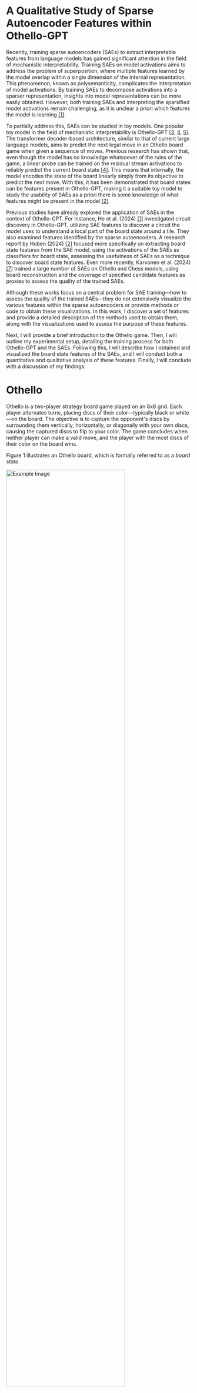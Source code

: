 # A Qualitative Study of Sparse Autoencoder Features within Othello-GPT

Recently, training sparse autoencoders (SAEs) to extract interpretable features from language models has gained significant attention in the field of mechanistic interpretability. Training SAEs on model activations aims to address the problem of superposition, where multiple features learned by the model overlap within a single dimension of the internal representation. This phenomenon, known as polysemanticity, complicates the interpretation of model activations. By training SAEs to decompose activations into a sparser representation, insights into model representations can be more easily obtained. However, both training SAEs and interpreting the sparsified model activations remain challenging, as it is unclear a priori which features the model is learning [[1]](#1).

To partially address this, SAEs can be studied in toy models. One popular toy model in the field of mechanistic interpretability is Othello-GPT [[3](#3), [4](#4), [5](#5)]. The transformer decoder-based architecture, similar to that of current large language models, aims to predict the next legal move in an Othello board game when given a sequence of moves. Previous research has shown that, even though the model has no knowledge whatsoever of the rules of the game, a linear probe can be trained on the residual stream activations to reliably predict the current board state [[4]](#4). This means that internally, the model encodes the state of the board linearly simply from its objective to predict the next move. With this, it has been demonstrated that board states can be features present in Othello-GPT, making it a suitable toy model to study the usability of SAEs as a priori there is some knowledge of what features might be present in the model [[2]](#2).

Previous studies have already explored the application of SAEs in the context of Othello-GPT. For instance, He et al. (2024) [[1]](#1) investigated circuit discovery in Othello-GPT, utilizing SAE features to discover a circuit the model uses to understand a local part of the board state around a tile. They also examined features identified by the sparse autoencoders. A research report by Huben (2024) [[2]](#2) focused more specifically on extracting board state features from the SAE model, using the activations of the SAEs as classifiers for board state, assessing the usefulness of SAEs as a technique to discover board state features. Even more recently, Karvonen et al. (2024) [[7]](#7) trained a large number of SAEs on Othello and Chess models, using board reconstruction and the coverage of specified candidate features as proxies to assess the quality of the trained SAEs. 

Although these works focus on a central problem for SAE training—how to assess the quality of the trained SAEs—they do not extensively visualize the various features within the sparse autoencoders or provide methods or code to obtain these visualizations. In this work, I discover a set of features and provide a detailed description of the methods used to obtain them, along with the visualizations used to assess the purpose of these features. 

Next, I will provide a brief introduction to the Othello game. Then, I will outline my experimental setup, detailing the training process for both Othello-GPT and the SAEs. Following this, I will describe how I obtained and visualized the board state features of the SAEs, and I will conduct both a quantitative and qualitative analysis of these features. Finally, I will conclude with a discussion of my findings.

# Othello

Othello is a two-player strategy board game played on an 8x8 grid. Each player alternates turns, placing discs of their color—typically black or white—on the board. The objective is to capture the opponent's discs by surrounding them vertically, horizontally, or diagonally with your own discs, causing the captured discs to flip to your color. The game concludes when neither player can make a valid move, and the player with the most discs of their color on the board wins. 

Figure 1 illustrates an Othello board, which is formally referred to as a *board state*.

<img src="data/extracted_notable_features/layer=1/expansion_factor=8/l1_penalty=0.01/n_games=25000/threshold=0.99/L1F1000_total_moves=14750_M=0_T=1_B=0/k=6.png" alt="Example Image" width="80%" height="auto">

<p style="text-align: center;">Figure 1: An Othello board state. White pieces are represented with an aqua green color, while black pieces are denoted with red squares. The most recent move is marked by a triangle, and flipped pieces are shown as squares. Legal moves at the current board state are displayed as more transparent versions of their respective colors, aqua green and red.</p>

## Othello-GPT

The initial work on Othello-GPT was conducted by Li et al. (2023) [[8]](#8), who trained a decoder-only transformer model to predict the next move in an Othello game. Li et al. (2023) [[8]](#8) discovered that the model's residual stream could be used to predict the board state by training a non-linear probe on the activations within the residual stream. Later, Nanda et al. (2023) [[4]](#4) demonstrated that even a linear probe could predict the board state by not focusing on the specific color of the pieces, but rather by determining whether a piece belongs to the opponent (a 'their' piece) or to the current player who is allowed to move (a 'mine' piece).

For example, in Figure 1, since it is white's turn to move, the white pieces would be considered 'mine' pieces, and the black pieces 'their' pieces. This method provides a more efficient way of representing the board state, as the same features can be used to predict the board state for both white and black moves. This understanding will be utilized to interpret the features of the SAEs.


# Experimental Setup

Before I can visualize features, I need access to an Othello-GPT model with its respective SAEs. Currently, the only open-source Othello-GPT model with SAEs has a residual stream dimensionality of 512 and consists of 8 layers. However, it is known that much smaller Othello-GPT models, even those with only 1 layer, can achieve almost perfect accuracy [[3]](#3). Since I want to inspect the features of SAEs myself, a smaller model size than the currently open-source model is preferred. Therefore, I decided to train the Othello-GPT and SAEs from scratch. For this purpose, I used the [TransformerLens](https://github.com/TransformerLensOrg/TransformerLens) library to train the Othello-GPT and [SAELens](https://github.com/jbloomAus/SAELens) for the SAEs. SAELens provides a full training pipeline compatible with models from the TransformerLens library. One problem I encountered was that SAELens does not currently support using locally trained models from TransformerLens directly and is only compatible with official TransformerLens models available on HuggingFace. To enable the use of custom models, I made several modifications to the respective libraries. These changes are detailed in this [file](https://github.com/thijmennijdam/Othello-GPT-FeatInterp/blob/main/changes.md).

The dataset used for this research is publicly [available](https://huggingface.co/datasets/taufeeque/othellogpt) on HuggingFace and consists of 23.5 million synthetic Othello games.
## Model Training

### Othello-GPT

To find a good balance between a realistic architecture and research efficiency, I used a residual stream dimension of 128 and 6 layers, similar to the configuration used by He et al. (2024) [[1]](#1). I trained the model on 1 million games (59 million tokens/moves) for 4 epochs, achieving an accuracy of 96.5%. Full hyperparameters for the model and training can be found in the [Appendix](#hyperparameters-of-othello-gpt).

### Sparse Autoencoders

I trained Sparse Autoencoders (SAEs) in layers 1, 3, and 5 to observe effects at early, middle, and later stages within the model. Similar to work of Huben (2024) [[2]](#2), I chose to train the SAEs on the residual stream. I applied an L1 sparsity penalty of 5, a relatively high value chosen based on initial satisfactory results and time constraints that did not allow for further optimization.

Two variants of SAEs were trained for each of these layers, with expansion factors of 8 and 32. This means the hidden dimension of the sparse autoencoder is 8 or 32 times larger than the input size (the residual stream). The SAEs were trained on 80,000 games, amounting to approximately 4 million tokens or moves. From now on, I will refer to the SAEs by combining the layer number and expansion factor, such as L3E32 for the SAE trained on the third layer with an expansion factor of 32.

Figure 1a shows that SAEs with an expansion factor of 8 have no dead features (features that activate at least once in 1,000 model forward passes), while the E32 variants exhibit dead features. This outcome is not surprising due to the significantly greater number of features available, providing the SAEs with more capacity to learn. As the dimensionality of the E32 variants is 4,096, this means that L1 and L3 have about 5% dead features, while in L5, this increases to approximately 22%.

Although the later layers have more dead features, they also have higher explained variance (Figure 1b) and higher reconstruction loss (Figure 1c). This means that while fewer features are needed to explain a larger portion of the data's variance in the later layers, there is relatively more predictive power in the unexplained variance, as the SAEs perform worse at reconstructing the input.

<table>
  <tr>
    <td style="padding: 10px;">
      <img src="plots/wandb/dead_features.png" alt="Dead Features" style="width: 100%; height: auto;">
    </td>
    <td style="padding: 10px;">
      <img src="plots/wandb/explained_variance.png" alt="Explained Variance" style="width: 100%; height: auto;">
    </td>
    <td style="padding: 10px;">
      <img src="plots/wandb/mse_loss.png" alt="MSE Loss" style="width: 100%; height: auto;">
    </td>
  </tr>
</table>


<p style="text-align: center;">Figure 1. From left to right: (a) Number of dead features (b) Explained variance (c) Reconstruction error (MSE) across training.</p>

# Extracting Board State Features From Sparse Autoencoders

After training the SAEs on the Othello-GPT model, a common practice from dictionary learning is employed to associate behaviors with autoencoder features. This method, known as [Max Activating Dataset Examples](https://dynalist.io/d/n2ZWtnoYHrU1s4vnFSAQ519J#z=pwjeUj-94p6EwwMO_41Kb3h1), involves running a large dataset through the model to identify inputs that most strongly activate specific neurons. By analyzing these inputs, potential patterns may emerge, indicating that a feature is detecting these patterns. This technique is applied across all features in the six SAEs and serves as the foundation for extracting board state features. The full pipeline is as follows:

1. **Running the games:** A set of 25k Othello games, each consisting of 60 moves, is processed through the model and SAEs. The number of games is selected to ensure local storage of the activations. This results in activations of shape `n_games x seq_dim x d_sae`, where `seq_dim=60`, representing the number of moves in Othello games. For each SAE feature, this process yields `60 x 25k = 1.5M` activations, with each activation indicating the feature's activity during the associated move.

2. **Identifying top activations:** The top 1% quantile of all activations for a specific feature is identified, and the corresponding moves are extracted.

3. **Computing board states:** The ground truth board states for these moves are computed using a script capable of playing Othello games based on move sequences, representing the board as a two-dimensional 8x8 array. In this array, `2` denotes white pieces, `1` denotes black pieces, and `0` indicates blank spaces.

4. **Classifying board pieces:** The board configurations are categorized into "mine" pieces, "theirs" pieces, and "blank" spaces. For instance, if it's white's move, all white pieces on the board are considered "mine" pieces, and the black pieces are "theirs."

5. **Creating mine/their/blank boards:** These boards are divided into three distinct 8x8 arrays: a 'mine board' marked by `1`s for the mine pieces and `0`s otherwise, a 'their board' showing `1`s for the opposing pieces and `0`s otherwise, and a 'blank board' for empty spaces.

6. **Averaging boards:** By averaging these boards for the three different types, visualizations like those in Figure 2 can be generated. A dark blue color indicates that the tile is consistently occupied in the top 1% quantile of board states for this feature's activations.

7. **Feature extraction:** A feature is considered significant for further analysis if a tile is consistently occupied in at least 99% of the board states, meaning the average score is 0.99 or higher. For example, in Figure 2, the B2 square on the 'Theirs' board meets these criteria.

L1F193 is defined as a **board state feature** that activates when the B2 square is occupied by the opponent. The B2 tile, which surpasses the threshold, is referred to as a **board state property**[^1]. When this board state property is associated with the current player, it is defined as a **mine board state property**, and when associated with the opponent, it is recognized as a **their board state property**.

[^1]: This usage of "board state property" is broader than the definition provided by Karvonen et al. (2024)[[7]](#7), who define it as a classifier of the presence of a piece at a specific board square. Here, it refers to a tile that is consistently occupied in the top 1% quantile of board states for a feature's activations, suggesting that this feature could potentially classify the presence of a piece at this specific board square, although this has not been explicitly tested.


<img src="data/extracted_notable_features/layer=1/expansion_factor=8/l1_penalty=0.01/n_games=25000/threshold=0.99/L1F193_total_moves=14750_M=0_T=1_B=0.png" alt="Example Image" width="80%" height="auto">

<p style="text-align: center;">Figure 2: Plot of the average board state of feature 193 in layer 1. The average was taken over 14750 board states. </p>

<!-- FOR LATER
In the single board states of the highest three activations, shown in Figure 3, we observe that all these boards have the H0 tile occupied by black pieces (indicated as red tiles, while white pieces are green), and in all instances, it is white's turn to move. The red circle around a tile indicates the last move played, while the purple circles show pieces that were flipped during this move. Notably, in all of these cases, the last move played is also the H0 tile, which suggests that this feature may detect if the move H0 is played by the opponent. -->

<!-- <table>
  <tr>
    <td><img src="plots/examples/k=0.png" alt="Highest Activation 1" style="width: 100%; height: auto;"></td>
    <td><img src="plots/examples/k=1.png" alt="Highest Activation 2" style="width: 100%; height: auto;"></td>
    <td><img src="plots/examples/k=2.png" alt="Highest Activation 3" style="width: 100%; height: auto;"></td>
  </tr>
</table> -->

<!-- <p style="text-align: center;">Figure 3: Top 3 board states that had the highest activations for feature 3582 in L1E32.</p> -->


<!-- 
Since it is not always guaranteed that a tile will consistently score high when averaging over the top 1% quantile games, I developed a metric to filter out specific average board states for further analysis. This metric is straightforward: it considers the percentage that a tile appears in these board states. If a tile in the 'mine' or 'their' category appears active in at least 95% of the board states (i.e., an average score of 0.95), it is considered relevant for further analysis. This threshold of 0.95 proved effective in identifying high-quality features while allowing a margin for 5% of the games where the tile might not be active. Initially, I set a threshold of 0.99, but it was too restrictive, yielding almost no features for the SAEs in layer 5. In my preliminary results with this metric, I initially encountered many low-quality results due to most features that responded to my metrics only having a handful of games in the top 1% quantile. Therefore, I focused on instances where at least 10 activations were active as an additional condition for further inspection. -->

# Results

In this section, I present both quantitative and qualitative results of the features identified using the previously defined threshold metric. This metric filters out games that, on average, have at least one tile consistently occupied in 95% of the board states within the top 1% quantile of board activations for an SAE feature. The quantitative results provide initial insights and a high-level understanding of the board state features obtained. In the qualitative results, I dive deeper into which layers identify specific types of board state features and explore patterns of features between and within layers. The average board states, along with the top-k boards for all six SAEs that I have found using this metric, can be found [here](https://github.com/thijmennijdam/Othello-GPT-FeatInterp/tree/main/feature-visualizations/all-features).

## Quantitative results

Figure 4a illustrates that later layers tend to identify fewer board tile features. Although the higher number of dead features observed earlier in Layer 5 might contribute slightly to this trend, it does not fully explain the phenomenon. The difference in the number of dead features between Layer 1 and Layer 3 was not significant, yet Layer 3 shows a considerably lower number of active features compared to Layer 1.

It can be observed in Figure 4b that the average number of board tiles per active feature typically decreases slightly as we go deeper into the model for the E32 SAE variants, but not for the E8 variants. While these trends are not substantial, it is interesting to note that the average number of mine/their tiles (for example, two 'mine' tiles and one 'their' tile would count as three mine/their tiles) ranges between 2 and 2.5. However, qualitatively, I observed that most features have one or two tiles, with outliers that have four or more and resemble higher-level features activated by specific board configurations. This leads to many tiles being above the threshold while most activations are zero. (I should update Figure 3b to a histogram plot to highlight this effect)

Figure 4c reveals that the average game length of the features obtained is quite short, ranging only between 12 and 18 sequences. There is a clear trend for the E32 variants, where the board tiles identified on average are from moves later in the game, suggesting that later layers might be more involved in representing features that appear later in the game.

<table>
  <tr>
    <td style="padding: 10px;">
      <img src="plots/figs/feature_at_least_1_mine_theirs.png" alt="Distribution of Features with At Least One Active 'Mine' or 'Theirs' Tile" style="width: 100%; height: auto;">
    </td>
    <td style="padding: 10px;">
      <img src="plots/figs/avg_mine_theirs_tiles_per_feature.png" alt="Average Number of 'Mine' or 'Theirs' Tiles per Feature Across Layers" style="width: 100%; height: auto;">
    </td>
    <td style="padding: 10px;">
      <img src="plots/figs/average_game_length.png" alt="Average Game Length of the Features Identified" style="width: 100%; height: auto;">
    </td>
  </tr>
</table>


<p style="text-align: center;">Figure 4. From left to right: (a) Features with at least one active 'Mine' or 'Theirs' tile across different layers, (b) Average number of 'Mine' or 'Theirs' tiles per feature, (c) Average game length of the features identified.</p>

## Qualitative results

What do these average board state plots look like across layers? How do they differ across layers and expansion factors? I examined all the features of the SAEs that met my metric criteria. I focused on identifying any qualitative differences between the E8 and E32 variants to see if, apart from identifying more board state features, there would be a difference in what they detected. I also looked for potential differences in features found across the different layers.

### Layer 1

In the Layer 1 SAEs, both the E8 and E32 variants identify clear board state features at both the middle and edges of the board. For the expansion factor of 8, examples of the average board states are shown in Figure 5, while for the expansion factor of 32, examples are shown in Figure 6. You can find the top 10 board states of these features in [this](https://github.com/thijmennijdam/Othello-GPT-FeatInterp/tree/main/feature-visualizations/all-features/layer%3D1/expansion_factor%3D8/n_games%3D30000/threshold%3D0.95) and [this](https://github.com/thijmennijdam/Othello-GPT-FeatInterp/tree/main/feature-visualizations/all-features/layer%3D1/expansion_factor%3D32/n_games%3D30000/threshold%3D0.95) folder.

<table style="width: 100%; margin: auto;">
  <tr>
    <td style="text-align: center; padding: 10px;">
      <img src="plots/qualitative-results/E8/layer1/board-states/edges/L1F328_total_moves=13_M=0_T=1_B=16.png" alt="E8 Edge Feature" style="width: 100%; height: auto;">
    </td>
    <td style="text-align: center; padding: 10px;">
      <img src="plots/qualitative-results/E8/layer1/board-states/non-edges/L1F709_total_moves=17657_M=1_T=0_B=16.png" alt="E8 Non-Edge Feature" style="width: 100%; height: auto;">
    </td>
  </tr>
</table>

<p style="text-align: center;">Figure 5. Average board states for the L1E8 SAE. Left: average board state of a 'Theirs' edge tile. Right: a 'Mine' board state feature. </p>

<table style="width: 100%; margin: auto;">
  <tr>
    <td style="text-align: center; padding: 10px;">
      <img src="plots/qualitative-results/E32/layer1/board-states/edges/average-board-states/L1F1020_total_moves=93_M=0_T=1_B=8.png" alt="E32 Edge Feature" style="width: 100%; height: auto;">
    </td>
    <td style="text-align: center; padding: 10px;">
      <img src="plots/qualitative-results/E32/layer1/board-states/non-edges/average-board-states/L1F1230_total_moves=527_M=0_T=1_B=15.png" alt="E32 Non-Edge Feature" style="width: 100%; height: auto;">
    </td>
  </tr>
</table>


<p style="text-align: center;">Figure 6.  Average board states for the L1E32 SAE. Left: average board state of a 'Theirs' edge tile. Right: a 'Mine' board state feature.</p>

Among the board state features in Layer 1, I found some that seem to be 'this tile is being played by mine/theirs' features, instead of 'this tile is occupied by mine/theirs'. Figure 7 shows an example of the average board state, along with the top 5 activations of the board states of these moves, illustrating that the tile the feature activates for is the current move being played. The full top 10 boards can be viewed [here](https://github.com/thijmennijdam/Othello-GPT-FeatInterp/tree/main/feature-visualizations/all-features/layer%3D1/expansion_factor%3D32/n_games%3D30000/threshold%3D0.95/L1F3582_total_moves%3D421_M%3D0_T%3D1_B%3D9).


<table style="width: 100%; margin: auto;">
  <tr>
    <td style="text-align: center; padding: 5px;">
      <img src="plots/qualitative-results/E32/layer1/this-moved-played/average-board-states/L1F3582_total_moves=421_M=0_T=1_B=9.png" alt="E32 Edge Feature" style="width: 100%; height: auto;">
    </td>
    <td style="text-align: center; padding: 5px;">
      <img src="plots/qualitative-results/E32/layer1/this-moved-played/topk/L1F3582_total_moves=421_M=0_T=1_B=9/k=0.png" alt="E32 Non-Edge Feature" style="width: 100%; height: auto;">
    </td>
    <td style="text-align: center; padding: 5px;">
      <img src="plots/qualitative-results/E32/layer1/this-moved-played/topk/L1F3582_total_moves=421_M=0_T=1_B=9/k=1.png" alt="E32 Non-Edge Feature" style="width: 100%; height: auto;">
    </td>
  </tr>
  <tr>
    <td style="text-align: center; padding: 5px;">
      <img src="plots/qualitative-results/E32/layer1/this-moved-played/topk/L1F3582_total_moves=421_M=0_T=1_B=9/k=2.png" alt="E32 Non-Edge Feature" style="width: 100%; height: auto;">
    </td>
    <td style="text-align: center; padding: 5px;">
      <img src="plots/qualitative-results/E32/layer1/this-moved-played/topk/L1F3582_total_moves=421_M=0_T=1_B=9/k=3.png" alt="E32 Non-Edge Feature" style="width: 100%; height: auto;">
    </td>
    <td style="text-align: center; padding: 5px;">
      <img src="plots/qualitative-results/E32/layer1/this-moved-played/topk/L1F3582_total_moves=421_M=0_T=1_B=9/k=4.png" alt="E32 Non-Edge Feature" style="width: 100%; height: auto;">
    </td>
  </tr>
</table>

<p style="text-align: center;">Figure 7. Top row: Average board state for L1E32 feature 3582 (left), and the top 1 and 2 board states that activated this feature the most (middle and right). Bottom row: The top 3, 4, and 5 board states that activated this feature the most.</p>

Beyond 'this tile is occupied by mine/theirs' and 'this tile is being played by mine/theirs' features, both the E8 and E32 variants discover several high-level features that activate heavily on particular game starts, with multiple (around five or more) tiles exceeding the threshold. This pattern is observed across all layers, with one specific game start frequently appearing. The average board states of some of these features are shown in Figure 8. More examples for layer 1 can be found [here](https://github.com/thijmennijdam/Othello-GPT-FeatInterp/tree/main/feature-visualizations/all-features/layer%3D1).

<table style="width: 100%; margin: auto;">
  <tr>
    <td style="text-align: center; padding: 5px;">
      <img src="plots/qualitative-results/E8/layer1/high-level/L1F583_total_moves=17624_M=0_T=2_B=44.png" alt="High-Level Feature 3" style="width: 100%; height: auto;">
    </td>
    <td style="text-align: center; padding: 5px;">
      <img src="plots/qualitative-results/E32/layer1/high-level/L1F912_total_moves=17700_M=0_T=3_B=36.png" alt="High-Level Feature 1" style="width: 100%; height: auto;">
    </td>
    <td style="text-align: center; padding: 5px;">
      <img src="plots/qualitative-results/E32/layer1/high-level/L1F3225_total_moves=17700_M=0_T=2_B=51.png" alt="High-Level Feature 2" style="width: 100%; height: auto;">
    </td>
  </tr>


</table>

<p style="text-align: center;">Figure 8. Examples of high-level features for the same game discovered by E8 and E32 variants in Layer 1. Left: An E8 feature. Middle and right: E32 features. </p>

Lastly, I observed features that detected various patterns. They were found both in L1E8 and L1E32. Several examples are shown in Figure 9. 

<table style="width: 100%; margin: auto;">
  <tr>
    <td style="text-align: center; padding: 10px;">
      <img src="plots\qualitative-results\E32\layer1\patterns\average-board-states\L1F260_total_moves=1328_M=0_T=2_B=44.png" alt="E8 Edge Feature" style="width: 100%; height: auto;">
    </td>
    <td style="text-align: center; padding: 10px;">
      <img src="plots\qualitative-results\E32\layer1\patterns\topk\L1F260_total_moves=1328_M=0_T=2_B=44\k=0.png" alt="E8 Non-Edge Feature" style="width: 100%; height: auto;">
    </td>
    <td style="text-align: center; padding: 10px;">
      <img src="plots\qualitative-results\E32\layer1\patterns\topk\L1F260_total_moves=1328_M=0_T=2_B=44\k=1.png" alt="E8 Non-Edge Feature" style="width: 100%; height: auto;">
    </td>
  </tr>
<table style="width: 100%; margin: auto;">
  <tr>
    <td style="text-align: center; padding: 10px;">
      <img src="plots\qualitative-results\E32\layer1\patterns\average-board-states\L1F491_total_moves=133_M=2_T=3_B=41.png" alt="E8 Edge Feature" style="width: 100%; height: auto;">
    </td>
    <td style="text-align: center; padding: 10px;">
      <img src="plots\qualitative-results\E32\layer1\patterns\topk\L1F491_total_moves=133_M=2_T=3_B=41\k=0.png" alt="E8 Non-Edge Feature" style="width: 100%; height: auto;">
    </td>
    <td style="text-align: center; padding: 10px;">
      <img src="plots\qualitative-results\E32\layer1\patterns\topk\L1F491_total_moves=133_M=2_T=3_B=41\k=1.png" alt="E8 Non-Edge Feature" style="width: 100%; height: auto;">
    </td>
  </tr>
</table>

<p style="text-align: center;">Figure 9. Examples of features that find patterns. First column: The average board states. Second and last column: the top 2 board states that activated this feature the most. </p>

All of the above features are found in both the E8 and E32 variants. Other than observing more features in E32, which was clear from the quantitative analysis, I observed no clear qualitative differences between the features of E8 and E32.

### Layers 3 and 5

Now turning our attention to the SAEs in layers 3 and 5, I observed that almost all features of the L3E8 and L5E8 variants are high-level features similar to those observed in Layer 1, as shown in Figure 8. Compared to Layer 1 E8 and all the E32 variants, these SAEs mostly fail to extract board state features from the residual stream, other than a few low-quality ones either very early in the game or with only a few samples barely averaging over more than 10 games. These are shown in Figure 10.

<table style="width: 100%; margin: auto;">
  <tr>
    <td style="text-align: center; padding: 10px;">
      <img src="plots/qualitative-results/E8/layer3/board-states/non-edges/L3F1002_total_moves=13_M=0_T=1_B=24.png" alt="E8 Edge Feature" style="width: 100%; height: auto;">
    </td>
    <td style="text-align: center; padding: 10px;">
      <img src="plots/qualitative-results/E8/layer5/board-states/non-edges/L5F813_total_moves=12_M=0_T=1_B=4.png" alt="E8 Non-Edge Feature" style="width: 100%; height: auto;">
    </td>
    <td style="text-align: center; padding: 10px;">
      <img src="plots/qualitative-results/E8/layer3/board-states/non-edges/L3F654_total_moves=15080_M=1_T=0_B=43.png" alt="E8 Non-Edge Feature" style="width: 100%; height: auto;">
    </td>
  </tr>
</table>

<p style="text-align: center;">Figure 10. Examples of board state plots extracted from the E8 variants in layers 3 and 5. Apart from the rightmost plot, the few that are found are generally of lower quality.</p>

The E32 variant of the layer 3 and layer 5 SAEs have a few better quality features, shown in Figure 11. Generally, although fewer features are found in these layers and they are of slightly lower quality, the average board states look qualitatively similar to those observed in Layer 1. The only clear difference I observed is that they do not find nearly the same number of edge tile features and patterns that Layer 1 could find, as I only found one edge feature in the L3E32 and L5E32 SAEs (none in the E8 variants). Lastly, I did find some patterns in the features of L3E32, shown in Figure 12, while I could not find any in Layer 5. Apart from this difference, the average board state plots resemble those found in Layer 1, and I did not find many differences between the features across these different layers.

<table style="width: 100%; margin: auto;">
  <tr>
    <td style="text-align: center; padding: 10px;">
      <img src="plots/qualitative-results/E32/layer3/board-states/non-edges/L3F147_total_moves=298_M=1_T=1_B=33.png" alt="E32 Non-Edge Feature" style="width: 100%; height: auto;">
    </td>
    <td style="text-align: center; padding: 10px;">
      <img src="plots/qualitative-results/E32/layer5/board-states/non-edges/L5F3620_total_moves=810_M=0_T=1_B=4.png" alt="E32 Non-Edge Feature" style="width: 100%; height: auto;">
    </td>
  </tr>
</table>

<p style="text-align: center;">Figure 11. Examples of board state plots extracted from the E32 variants in layers 3 and 5. These features are of slightly better quality than those in the E8 variants.</p>

<table style="width: 100%; margin: auto;">
  <tr>
    <td style="text-align: center; padding: 10px;">
      <img src="plots/qualitative-results/E32/layer3/board-states/patterns/L3F1612_total_moves=2353_M=0_T=4_B=44.png" alt="E32 Pattern Feature" style="width: 100%; height: auto;">
    </td>
    <td style="text-align: center; padding: 10px;">
      <img src="plots/qualitative-results/E32/layer3/board-states/patterns/topk/L3F1612_total_moves=2353_M=0_T=4_B=44/k=0.png" alt="E32 Pattern Feature" style="width: 100%; height: auto;">
    </td>
    <td style="text-align: center; padding: 10px;">
      <img src="plots/qualitative-results/E32/layer3/board-states/patterns/topk/L3F1612_total_moves=2353_M=0_T=4_B=44/k=1.png" alt="E32 Pattern Feature" style="width: 100%; height: auto;">
    </td>
  </tr>
  <tr>
    <td style="text-align: center; padding: 10px;">
      <img src="plots/qualitative-results/E32/layer3/board-states/patterns/L3F3676_total_moves=3709_M=0_T=3_B=43.png" alt="E32 Pattern Feature" style="width: 100%; height: auto;">
    </td>
    <td style="text-align: center; padding: 10px;">
      <img src="plots/qualitative-results/E32/layer3/board-states/patterns/topk/L3F3676_total_moves=3709_M=0_T=3_B=43/k=0.png" alt="E32 Pattern Feature" style="width: 100%; height: auto;">
    </td>
    <td style="text-align: center; padding: 10px;">
      <img src="plots/qualitative-results/E32/layer3/board-states/patterns/topk/L3F3676_total_moves=3709_M=0_T=3_B=43/k=1.png" alt="E32 Pattern Feature" style="width: 100%; height: auto;">
    </td>
  </tr>
</table>

<p style="text-align: center;">Figure 12. Examples of pattern features discovered in L3E32. Top row: Average board state and the top 2 board states for feature 1612. Bottom row: Average board state and the top 2 board states for feature 3676.</p>

# Discussion

Our exploration of the SAEs across different layers and expansion factors reveals several key insights. Both the E8 and E32 variants identify clear board state features for the middle and edges of the board, with E32 showing a larger number of features, particularly in the earlier layers.

Higher-level features are prevalent across all layers, but in the deeper layers of E32, there is a notable reduction in the number of edge tile features as well as pattern features. While qualitative differences between E8 and E32 are minimal, the increased number of features in E32 facilitates better quality feature discovery. Findings by Hu et al. (2024) [[1]](#1) already showed that 'this tile played' and 'board tile features' are more frequent in the early layers of the network in the attention heads and MLP layers, and this work demonstrates that this is also true for SAEs trained on the residual stream.

There are also some limitations to our approach. One limitation to the fewer features found in later layers could be that we did not optimize sparsity values and trained the SAEs on relatively few samples. It is unclear how much these factors would change the outcomes, but they would most likely have improved the results, as Hu et al. (2024) [[1]](#1) also reported many 'this tile is blank' features in later layers. However, my preliminary investigations showed that my SAEs did not find these. Lastly, our method for extracting notable features is limited, as we only checked for a certain threshold—specifically, a percentage of games where all tiles must be occupied by either 'mine' or 'theirs' to qualify for further inspection. This approach may miss more complex patterns, such as which pieces are flipped by a move or differences in 'mine' and 'theirs' board states that could reveal features indicating legal moves.

# References
<a id="1">[1]</a> He, Z., Ge, X., Tang, Q., Sun, T., Cheng, Q., & Qiu, X. (2024). Dictionary learning Improves Patch-Free circuit Discovery in Mechanistic Interpretability: A case study on Othello-GPT. arXiv.org. https://arxiv.org/abs/2402.12201

<a id="2">[2]</a> Huben, R. (2024). Research Report: Sparse Autoencoders find only 9/180 board state features in OthelloGPT. From AI to ZI. https://aizi.substack.com/p/research-report-sparse-autoencoders

<a id="3">[3]</a> Hazineh, D. S., Zhang, Z., & Chiu, J. (2023). Linear Latent world models in simple transformers: a case study on Othello-GPT. arXiv.org. https://arxiv.org/abs/2310.07582

<a id="4">[4]</a> Nanda, N., Lee, A., & Wattenberg, M. (2023). Emergent linear representations in world models of Self-Supervised Sequence Models. arXiv.org. https://arxiv.org/abs/2309.00941

<a id="5">[5]</a> Li, K., Hopkins, A. K., Bau, D., Viégas, F., Pfister, H., & Wattenberg, M. (2022). Emergent World Representations: exploring a sequence model trained on a synthetic task. arXiv.org. https://arxiv.org/abs/2210.13382

<a id="6">[6]</a> Chiu, J., Hazineh, D., & Zhang, Z. (2023). Probing Emergent world representations in Transformer Networks: Sequential models trained to play Othello. Probing Emergent World Representations in Transformer Networks: Sequential Models Trained to Play Othello. https://deanhazineh.github.io/miniprojects/MI_Othello/paper.pdf

<a id="7">[7]</a> Karvonen, A., Wright, B., Rager, C., Angell, R., Brinkmann, J., Smith, L. R., Verdun, C. M., Bau, D., & Marks, S. (n.d.). Measuring Progress in Dictionary Learning for Language Model Interpretability with Board Game Models. OpenReview. https://openreview.net/forum?id=qzsDKwGJyB

<a id="8">[8]</a> Li, K., Hopkins, A. K., Bau, D., Viégas, F., Pfister, H., & Wattenberg, M. (2022). Emergent world representations: Exploring a sequence model trained on a synthetic task. arXiv preprint arXiv:2210.13382.

# Acknowledgements
TODO

# Appendix

## Hyperparameters of Othello-GPT
TODO
#### Model
TODO

#### Training
TODO

## Hyperparameters of SAEs
TODO


#### Model
TODO

#### Training
TODO

## SAE training
TODO

<table style="width: 100%; margin: auto;">
  <tr>
    <td style="padding: 10px;">
      <img src="plots/wandb/l1_loss.png" alt="L1 Loss" width="100%" height="auto">
    </td>
    <td style="padding: 10px;">
      <img src="plots/wandb/cross_entropy_loss.png" alt="Cross Entropy Loss" width="100%" height="auto">
    </td>
  </tr>
</table>

## Multiple high-level feature for the same game starts
TODO
